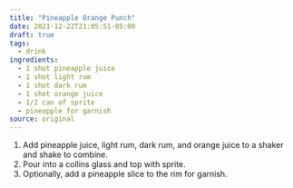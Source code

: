 ```yaml
---
title: "Pineapple Orange Punch"
date: 2021-12-22T21:05:51-05:00
draft: true
tags:
  - drink
ingredients:
  - 1 shot pineapple juice
  - 1 shot light rum
  - 1 shot dark rum
  - 1 shot orange juice
  - 1/2 can of sprite
  - pineapple for garnish
source: original
---
```


1. Add pineapple juice, light rum, dark rum, and orange juice to a shaker and shake to combine.
2. Pour into a collins glass and top with sprite.
3. Optionally, add a pineapple slice to the rim for garnish.
